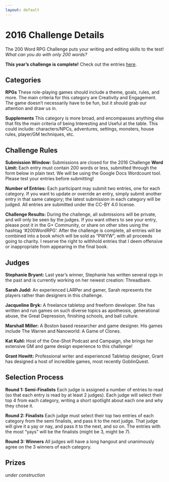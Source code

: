 ```yaml
---
layout: default
---
```

# 2016 Challenge Details

The 200 Word RPG Challenge puts your writing and editing skills to the test!
_What can you do with only 200 words?_

**This year’s challenge is complete!**
Check out the entries [here]({{site.baseurl}}/2016entries).

## Categories

**RPGs**
These role-playing games should include a theme, goals, rules, and more. The main criteria for this category are Creativity and Engagement. The game doesn’t necessarily have to be fun, but it should grab our attention and draw us in.	

**Supplements**
This category is more broad, and encompasses anything else that fits the main criteria of being Interesting and Useful at the table. This could include: characters/NPCs, adventures, settings, monsters, house rules, player/GM techniques, etc.

## Challenge Rules

**Submission Window:** Submissions are closed for the 2016 Challenge
**Word Limit:** Each entry must contain 200 words or less, submitted through the form below in plain text. We will be using the Google Docs Wordcount tool. Please test your entries before submitting!

**Number of Entries:** Each participant may submit two entries, one for each category. If you want to update or override an entry, simply submit another entry in that same category; the latest submission in each category will be judged. All entries are submitted under the CC-BY 4.0 license.

**Challenge Results:** During the challenge, all submissions will be private, and will only be seen by the judges. If you want others to see your entry, please post it in the G+ Community, or share on other sites using the hashtag ‘#200WordRPG’. After the challenge is complete, all entries will be combined into a book which will be sold as “PWYW”, with all proceeds going to charity. I reserve the right to withhold entries that I deem offensive or inappropriate from appearing in the final book.

## Judges

**Stephanie Bryant:** Last year’s winner, Stephanie has written several rpgs in the past and is currently working on her newest creation: Threadbare.

**Sarah Judd:** An experienced LARPer and gamer, Sarah represents the players rather than designers in this challenge.

**Jacqueline Bryk:** A freelance tabletop and freeform developer. She has written and run games on such diverse topics as apotheosis, generational abuse, the Great Depression, finishing schools, and ball culture.

**Marshall Miller:** A Boston based researcher and game designer. His games include The Warren and Nanoworld: A Game of Clones.

**Kat Kuhl:** Host of the One-Shot Podcast and Campaign, she brings her extensive GM and game design experience to this challenge!

**Grant Howitt:** Professional writer and experienced Tabletop designer, Grant has designed a host of incredible games, most recently GoblinQuest.

## Selection Process

**Round 1: Semi-Finalists**
Each judge is assigned a number of entries to read (so that each entry is read by at least 2 judges). Each judge will select their top 4 from each category, writing a short spotlight about each one and why they chose it.	

**Round 2: Finalists**
Each judge must select their top two entries of each category from the semi finalists, and pass it to the next judge. That judge will give it a yay or nay, and pass it to the next, and so on. The entries with the most “yays” will be the finalists (might be 3, might be 7).	

**Round 3: Winners**
All judges will have a long hangout and unanimously agree on the 3 winners of each category.

## Prizes

_under construction_